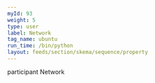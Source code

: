 ```yaml
---
myId: 93
weight: 5
type: user
label: Network
tag_name: ubuntu
run_time: /bin/python
layout: feeds/section/skema/sequence/property
---
```

participant Network
